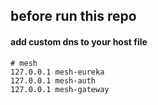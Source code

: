 ## before run this repo
#### add custom dns to your host file
    # mesh
    127.0.0.1 mesh-eureka
    127.0.0.1 mesh-auth
    127.0.0.1 mesh-gateway